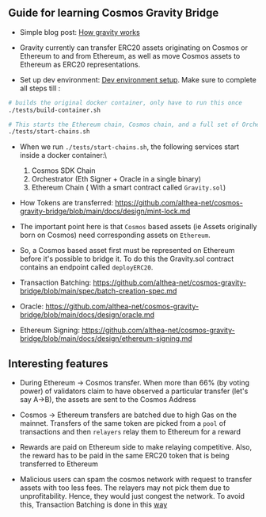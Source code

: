 ## Guide for learning Cosmos Gravity Bridge

- Simple blog post: [How gravity works](https://blog.althea.net/how-gravity-works/)

- Gravity currently can transfer ERC20 assets originating on Cosmos or Ethereum to and from Ethereum, as well as move Cosmos assets to Ethereum as ERC20 representations.

- Set up dev environment: [Dev environment setup](https://github.com/althea-net/cosmos-gravity-bridge/blob/main/docs/developer/environment-setup.md). Make sure to complete all steps till :

```bash
# builds the original docker container, only have to run this once
./tests/build-container.sh

# This starts the Ethereum chain, Cosmos chain, and a full set of Orchestrators + relayers
./tests/start-chains.sh
```

- When we run `./tests/start-chains.sh`, the following services start inside a docker container:\
    1) Cosmos SDK Chain
    2) Orchestrator (Eth Signer + Oracle in a single binary)
    3) Ethereum Chain ( With a smart contract called `Gravity.sol`)


- How Tokens are transferred: https://github.com/althea-net/cosmos-gravity-bridge/blob/main/docs/design/mint-lock.md

- The important point here is that `Cosmos` based assets (ie Assets originally born on Cosmos) need corresponding assets on `Ethereum`.

- So, a Cosmos based asset first must be represented on Ethereum before it's possible to bridge it. To do this the Gravity.sol contract contains an endpoint called `deployERC20`.

- Transaction Batching: https://github.com/althea-net/cosmos-gravity-bridge/blob/main/spec/batch-creation-spec.md

- Oracle: https://github.com/althea-net/cosmos-gravity-bridge/blob/main/docs/design/oracle.md

- Ethereum Signing: https://github.com/althea-net/cosmos-gravity-bridge/blob/main/docs/design/ethereum-signing.md

## Interesting features

- During Ethereum -> Cosmos transfer. When more than 66% (by voting power) of validators claim to have observed a particular transfer (let's say A->B), the assets are sent to the Cosmos Address

- Cosmos -> Ethereum transfers are batched due to high Gas on the mainnet. Transfers of the same token are picked from a `pool` of transactions and then `relayers` relay them to Ethereum for a reward


- Rewards are paid on Ethereum side to make relaying competitive. Also, the reward has to be paid in the same ERC20 token that is being transferred to Ethereum

- Malicious users can spam the cosmos network with request to transfer assets with too less fees. The relayers may not pick them due to unprofitability. Hence, they would just congest the network. To avoid this, Transaction Batching is done in this [way](https://github.com/althea-net/cosmos-gravity-bridge/blob/main/docs/design/ethereum-signing.md)
